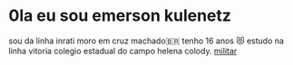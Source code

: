 # 0la eu sou emerson kulenetz 
sou da linha inrati 
moro em cruz machado🇧🇷 
tenho 16 anos 😻
estudo na linha vitoria colegio estadual do campo helena colody.
[militar](https://media1.tenor.com/m/fHBk0iPFwfQAAAAC/salute-yes-sir.gif)
 
